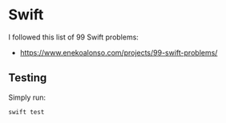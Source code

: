 # Swift

I followed this list of 99 Swift problems:

- https://www.enekoalonso.com/projects/99-swift-problems/

## Testing

Simply run:

```console
swift test
```

